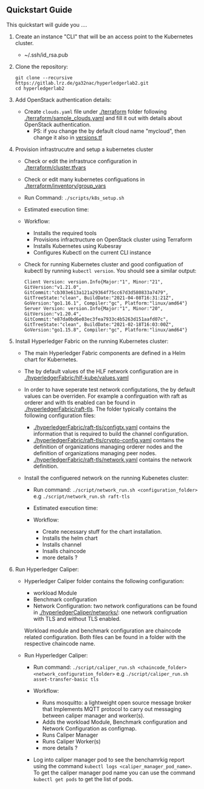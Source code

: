 ## **Quickstart Guide**

This quickstart will guide you ....

1.  Create an instance "CLI" that will be an access point to the Kubernetes cluster.

    - ~/.ssh/id_rsa.pub

2.  Clone the repository:

    ```
    git clone --recursive https://gitlab.lrz.de/ga32nac/hyperledgerlab2.git
    cd hyperledgerlab2
    ```

3.  Add OpenStack authentication details:

    - Create `clouds.yaml` file under [./terraform](../terraform) folder following [./terraform/sample_clouds.yaml](./terraform/sample_clouds.yaml) and fill it out with details about OpenStack authentication.
      - PS: if you change the by default cloud name "mycloud", then change it also in [versions.tf](versions.tf)

4.  Provision infrastrucutre and setup a kubernetes cluster

    - Check or edit the infrastruce configuration in [./terraform/cluster.tfvars](../terraform/cluster.tfvars)
    - Check or edit many kubernetes configuations in [./terraform/inventory/group_vars](../terraform/inventory/group_vars)
    - Run Command: `./scripts/k8s_setup.sh `
    - Estimated execution time:
    - Workflow:

      - Installs the required tools
      - Provisions infractructure on OpenStack cluster using Terraform
      - Installs Kubernetes using Kubesray
      - Configures Kubectl on the current CLI instance

    - Check for running Kubernetes cluster and good configuation of kubectl by running `kubectl version`.
      You should see a similar output:

      ```
      Client Version: version.Info{Major:"1", Minor:"21", GitVersion:"v1.21.0", GitCommit:"cb303e613a121a29364f75cc67d3d580833a7479", GitTreeState:"clean", BuildDate:"2021-04-08T16:31:21Z", GoVersion:"go1.16.1", Compiler:"gc", Platform:"linux/amd64"}
      Server Version: version.Info{Major:"1", Minor:"20", GitVersion:"v1.20.4", GitCommit:"e87da0bd6e03ec3fea7933c4b5263d151aafd07c", GitTreeState:"clean", BuildDate:"2021-02-18T16:03:00Z", GoVersion:"go1.15.8", Compiler:"gc", Platform:"linux/amd64"}
      ```

5.  Install Hyperledger Fabric on the running Kubernetes cluster:

    - The main Hyperledger Fabric components are defined in a Helm chart for Kubernetes.
    - The by default values of the HLF network configuration are in [./hyperledgerFabric/hlf-kube/values.yaml](../hyperledgerFabric/hlf-kube/values.yaml)
    - In order to have seperate test network configutations, the by default values can be overriden. For example a confirguation with raft as orderer and with tls enabled can be found in [./hyperledgerFabric/raft-tls](../hyperledgerFabric/raft-tls).
      The folder typically contains the following configuration files:

      - [./hyperledgerFabric/raft-tls/configtx.yaml](../hyperledgerFabric/raft-tls/configtx.yaml) contains the information that is required to build the channel configuration.
      - [./hyperledgerFabric/raft-tls/crypto-config.yaml](../hyperledgerFabric/raft-tls/crypto-config.yaml) contains the definition of organizations managing orderer nodes and the definition of organizations managing peer nodes.
      - [./hyperledgerFabric/raft-tls/network.yaml](../hyperledgerFabric/raft-tls/network.yaml) contains the network definition.

    - Install the configuered network on the running Kubenetes cluster:

      - Run command: `./script/network_run.sh <configuration_folder>` e.g `./script/network_run.sh raft-tls`
      - Estimated execution time:

      - Workflow:

        - Create necessary stuff for the chart installation.
        - Installs the helm chart
        - Installs channel
        - Insalls chaincode
        - more details ?

6.  Run Hyperledger Caliper:

    - Hyperledger Caliper folder contains the following configuration:

      - workload Module
      - Benchmark configuration
      - Network Configuration: two network configurations can be found in [./hyperledgerCaliper/networks/](../hyperledgerCaliper/networks/): one network configruation with TLS and without TLS enabled.

      Workload module and benchmark configuration are chaincode related configuration. Both files can be found in a folder with the respective chaincode name.

    - Run Hyperledger Caliper:

      - Run command: `./script/caliper_run.sh <chaincode_folder> <network_configuration_folder>` e.g `./script/caliper_run.sh asset-transfer-basic tls`
      - Workflow:

        - Runs mosquitto: a lightweight open source message broker that Implements MQTT protocol to carry out messaging between caliper manager and worker(s).
        - Adds the workload Module, Benchmark configuration and Network Configuration as configmap.
        - Runs Caliper Manager
        - Runs Caliper Worker(s)
        - more details ?

      - Log into caliper manager pod to see the benchamrkig report using the command `kubectl logs <caliper_manager_pod_name>`.
        To get the caliper manager pod name you can use the command `kubectl get pods` to get the list of pods.
